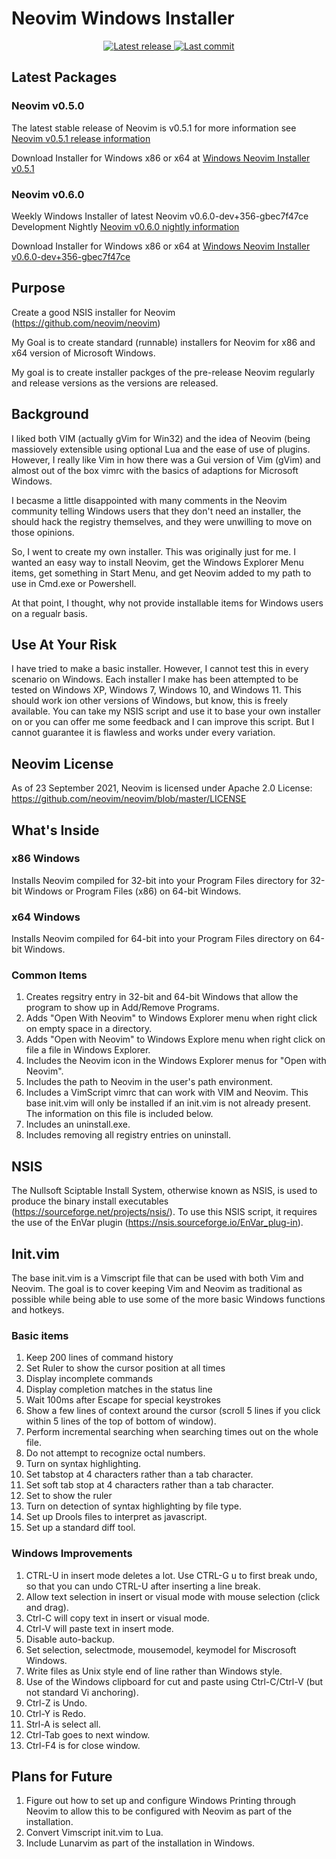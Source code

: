 # Neovim Windows Installer

<div align="center"><p>
    <a href="https://github.com/rallyrabbit/Neovim-Windows-Installer/releases/latest">
      <img alt="Latest release" src="https://img.shields.io/github/v/release/rallyrabbit/Neovim-Windows-Installer" />
    </a>
    <a href="https://github.com/rallyrabbit/Neovim-Windows-Installer/pulse">
      <img alt="Last commit" src="https://img.shields.io/github/last-commit/rallyrabbit/Neovim-Windows-Installer"/>
    </a>
</p></div>

## Latest Packages
### Neovim v0.5.0
The latest stable release of Neovim is v0.5.1 for more information see [Neovim v0.5.1 release information](https://github.com/neovim/neovim/releases/tag/v0.5.1)

Download Installer for Windows x86 or x64 at [Windows Neovim Installer v0.5.1](https://github.com/rallyrabbit/Neovim-Windows-Installer/releases/tag/v0.5.1)

### Neovim v0.6.0 
Weekly Windows Installer of latest Neovim v0.6.0-dev+356-gbec7f47ce Development Nightly [Neovim v0.6.0 nightly information](https://github.com/neovim/neovim/releases/tag/nightly)

Download Installer for Windows x86 or x64 at [Windows Neovim Installer v0.6.0-dev+356-gbec7f47ce](https://github.com/rallyrabbit/Neovim-Windows-Installer/releases/tag/v0.6.0-dev+356-gbec7f47ce)

## Purpose
Create a good NSIS installer for Neovim (https://github.com/neovim/neovim)

My Goal is to create standard (runnable) installers for Neovim for x86 and x64 version of Microsoft Windows.

My goal is to create installer packges of the pre-release Neovim regularly and release versions as the versions are released.

## Background
I liked both VIM (actually gVim for Win32) and the idea of Neovim (being massiovely extensible using optional Lua and the ease of use of plugins.  However, I really like Vim in how there was a Gui version of Vim (gVim) and almost out of the box vimrc with the basics of adaptions for Microsoft Windows.

I becasme a little disappointed with many comments in the Neovim community telling Windows users that they don't need an installer, the should hack the registry themselves, and they were unwilling to move on those opinions.

So, I went to create my own installer.  This was originally just for me.  I wanted an easy way to install Neovim, get the Windows Explorer Menu items, get something in Start Menu, and get Neovim added to my path to use in Cmd.exe or Powershell.

At that point, I thought, why not provide installable items for Windows users on a regualr basis.

## Use At Your Risk
I have tried to make a basic installer.  However, I cannot test this in every scenario on Windows.  Each installer I make has been attempted to be tested on Windows XP, Windows 7, Windows 10, and Windows 11.  This should work ion other versions of Windows, but know, this is freely available.  You can take my NSIS script and use it to base your own installer on or you can offer me some feedback and I can improve this script.  But I cannot guarantee it is flawless and works under every variation.

## Neovim License
As of 23 September 2021, Neovim is licensed under Apache 2.0 License: https://github.com/neovim/neovim/blob/master/LICENSE

## What's Inside
### x86 Windows
Installs Neovim compiled for 32-bit into your Program Files directory for 32-bit Windows or Program Files (x86) on 64-bit Windows.

### x64 Windows
Installs Neovim compiled for 64-bit into your Program Files directory on 64-bit Windows.

### Common Items
1. Creates regsitry entry in 32-bit and 64-bit Windows that allow the program to show up in Add/Remove Programs.
2. Adds "Open With Neovim" to Windows Explorer menu when right click on empty space in a directory.
3. Adds "Open with Neovim" to Windows Explore menu when right click on file a file in Windows Explorer.
4. Includes the Neovim icon in the Windows Explorer menus for "Open with Neovim".
5. Includes the path to Neovim in the user's path environment.
6. Includes a VimScript vimrc that can work with VIM and Neovim.  This base init.vim will only be installed if an init.vim is not already present.  The information on this file is included below.
7. Includes an uninstall.exe.
8. Includes removing all registry entries on uninstall.

## NSIS
The Nullsoft Sciptable Install System, otherwise known as NSIS, is used to produce the binary install executables (https://sourceforge.net/projects/nsis/).  To use this NSIS script, it requires the use of the EnVar plugin (https://nsis.sourceforge.io/EnVar_plug-in).

## Init.vim
The base init.vim is a Vimscript file that can be used with both Vim and Neovim.  The goal is to cover keeping Vim and Neovim as traditional as possible while being able to use some of the more basic Windows functions and hotkeys.

### Basic items
1. Keep 200 lines of command history
2. Set Ruler to show the cursor position at all times
3. Display incomplete commands
4. Display completion matches in the status line
5. Wait 100ms after Escape for special keystrokes
6. Show a few lines of context around the cursor (scroll 5 lines if you click within 5 lines of the top of bottom of window).
7. Perform incremental searching when searching times out on the whole file.
8. Do not attempt to recognize octal numbers.
9. Turn on syntax highlighting.
10. Set tabstop at 4 characters rather than a tab character.
11. Set soft tab stop at 4 characters rather than a tab character.
12. Set to show the ruler
13. Turn on detection of syntax highlighting by file type.
14. Set up Drools files to interpret as javascript.
15. Set up a standard diff tool.

### Windows Improvements
1. CTRL-U in insert mode deletes a lot.  Use CTRL-G u to first break undo, so that you can undo CTRL-U after inserting a line break.
2. Allow text selection in insert or visual mode with mouse selection (click and drag).
3. Ctrl-C will copy text in insert or visual mode.
4. Ctrl-V will paste text in insert mode.
5. Disable auto-backup.
6. Set selection, selectmode, mousemodel, keymodel for Miscrosoft Windows.
7. Write files as Unix style end of line rather than Windows style.
8. Use of the Windows clipboard for cut and paste using Ctrl-C/Ctrl-V (but not standard Vi anchoring).
9. Ctrl-Z is Undo.
10. Ctrl-Y is Redo.
11. Strl-A is select all.
12. Ctrl-Tab goes to next window.
13. Ctrl-F4 is for close window.

## Plans for Future
1. Figure out how to set up and configure Windows Printing through Neovim to allow this to be configured with Neovim as part of the installation.
2. Convert Vimscript init.vim to Lua.
3. Include Lunarvim as part of the installation in Windows.
